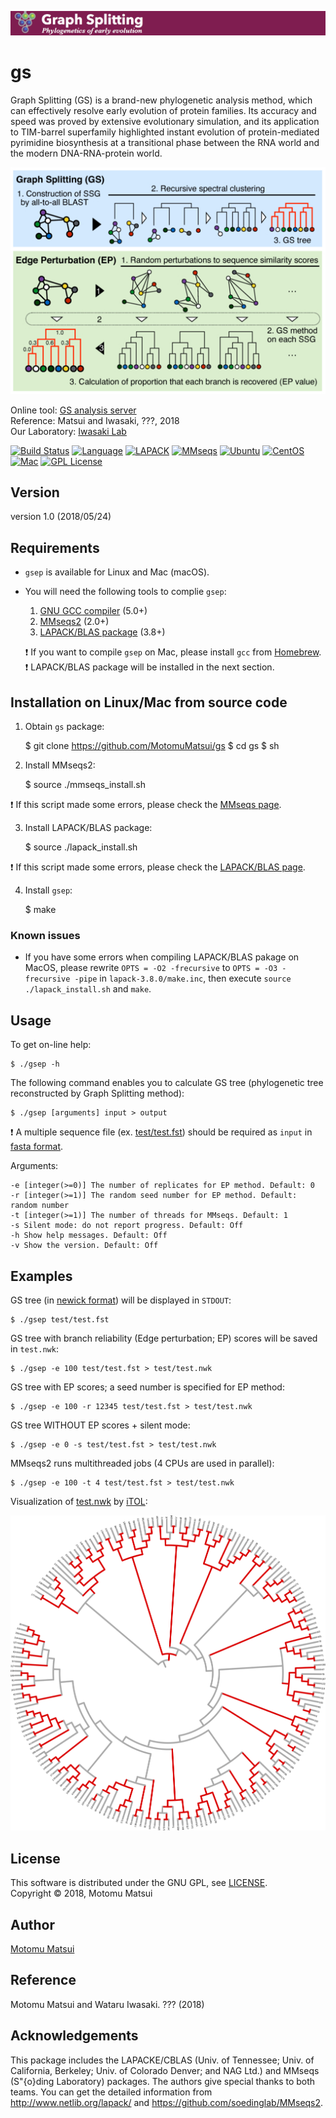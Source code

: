 <p align="center"><img src="https://raw.githubusercontent.com/MotomuMatsui/gs/master/GSbanner.png"></p>  

# gs
Graph Splitting (GS) is a brand-new phylogenetic analysis method, which can effectively resolve early evolution of protein families. Its accuracy and speed was proved by extensive evolutionary simulation, and its application to TIM-barrel superfamily highlighted instant evolution of protein-mediated pyrimidine biosynthesis at a transitional phase between the RNA world and the modern DNA-RNA-protein world.

<p align="center"><img src="https://raw.githubusercontent.com/MotomuMatsui/gs/master/introduction.png"></p>

Online tool: [GS analysis server](http://gs.bs.s.u-tokyo.ac.jp/)  
Reference: Matsui and Iwasaki, ???, 2018  
Our Laboratory: [Iwasaki Lab](http://iwasakilab.bs.s.u-tokyo.ac.jp/eindex.html)  

[![Build Status](https://travis-ci.org/MotomuMatsui/gs.svg?branch=master)](https://travis-ci.org/MotomuMatsui/gs)
[![Language](https://img.shields.io/badge/C%2B%2B-5.0%2B-green.svg)](https://gcc.gnu.org/)
[![LAPACK](https://img.shields.io/badge/LAPACK%2FBLAS-3.8%2B-green.svg)](http://www.netlib.org/lapack/)
[![MMseqs](https://img.shields.io/badge/MMSeqs-2.0%2B-green.svg)](https://github.com/soedinglab/MMseqs2)
[![Ubuntu](https://img.shields.io/badge/Linux-Ubuntu-green.svg)](https://www.ubuntu.com/)
[![CentOS](https://img.shields.io/badge/Linux-CentOS-green.svg)](https://www.centos.org/)
[![Mac](https://img.shields.io/badge/Mac-macOS-green.svg)](https://www.apple.com/macos/)
[![GPL License](https://img.shields.io/badge/license-GPL-blue.svg)](LICENSE)

## Version
version 1.0 (2018/05/24)

## Requirements
- `gsep` is available for Linux and Mac (macOS).

- You will need the following tools to complie `gsep`:
    1. [GNU GCC compiler](https://gcc.gnu.org/) (5.0+)
    1. [MMseqs2](https://github.com/soedinglab/mmseqs2) (2.0+)
    1. [LAPACK/BLAS package](http://www.netlib.org/lapack/) (3.8+)

  :exclamation: If you want to compile `gsep` on Mac, please install `gcc` from [Homebrew](https://brew.sh/).  
  :exclamation: LAPACK/BLAS package will be installed in the next section.

## Installation on Linux/Mac from source code

1. Obtain `gs` package:

    $ git clone https://github.com/MotomuMatsui/gs
    $ cd gs
    $ sh

2. Install MMseqs2:

    $ source ./mmseqs_install.sh

  :exclamation: If this script made some errors, please check the [MMseqs page](https://github.com/soedinglab/mmseqs2).

3. Install LAPACK/BLAS package:

    $ source ./lapack_install.sh

  :exclamation: If this script made some errors, please check the [LAPACK/BLAS page](http://www.netlib.org/lapack).

4. Install `gsep`:

    $ make

### Known issues

- If you have some errors when compiling LAPACK/BLAS pakage on MacOS, please rewrite `OPTS = -O2 -frecursive` to `OPTS = -O3 -frecursive -pipe` in `lapack-3.8.0/make.inc`, then execute `source ./lapack_install.sh` and `make`.

## Usage
To get on-line help:

    $ ./gsep -h
    
The following command enables you to calculate GS tree (phylogenetic tree reconstructed by Graph Splitting method):

    $ ./gsep [arguments] input > output

:exclamation: A multiple sequence file (ex. [test/test.fst](test/test.fst)) should be required as `input` in [fasta format](https://en.wikipedia.org/wiki/FASTA_format).

Arguments:

    -e [integer(>=0)] The number of replicates for EP method. Default: 0
    -r [integer(>=1)] The random seed number for EP method. Default: random number
    -t [integer(>=1)] The number of threads for MMseqs. Default: 1
    -s Silent mode: do not report progress. Default: Off
    -h Show help messages. Default: Off
    -v Show the version. Default: Off

## Examples
GS tree (in [newick format](https://en.wikipedia.org/wiki/Newick_format)) will be displayed in `STDOUT`:

    $ ./gsep test/test.fst

GS tree with branch reliability (Edge perturbation; EP) scores will be saved in `test.nwk`:

    $ ./gsep -e 100 test/test.fst > test/test.nwk

GS tree with EP scores; a seed number is specified for EP method:

    $ ./gsep -e 100 -r 12345 test/test.fst > test/test.nwk

GS tree WITHOUT EP scores + silent mode:

    $ ./gsep -e 0 -s test/test.fst > test/test.nwk

MMseqs2 runs multithreaded jobs (4 CPUs are used in parallel):

    $ ./gsep -e 100 -t 4 test/test.fst > test/test.nwk

Visualization of [test.nwk](test/test.nwk) by [iTOL](https://itol.embl.de/):

<p align="center"><img src="https://raw.githubusercontent.com/MotomuMatsui/gs/master/test/test_iTOL.png"></p>  

## License
This software is distributed under the GNU GPL, see [LICENSE](LICENSE).  
Copyright &copy; 2018, Motomu Matsui

## Author
[Motomu Matsui](https://sites.google.com/site/motomumatsui/)

## Reference
Motomu Matsui and Wataru Iwasaki. ??? (2018)

## Acknowledgements
This package includes the LAPACKE/CBLAS (Univ. of Tennessee; Univ. of California, Berkeley; Univ. of Colorado Denver; and NAG Ltd.) and MMseqs (S\"{o}ding Laboratory) packages. The authors give special thanks to both teams. You can get the detailed information from http://www.netlib.org/lapack/ and https://github.com/soedinglab/MMseqs2.

